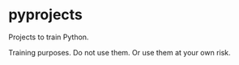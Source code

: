 # pyprojects
Projects to train Python.

Training purposes. Do not use them. Or use them at your own risk.
